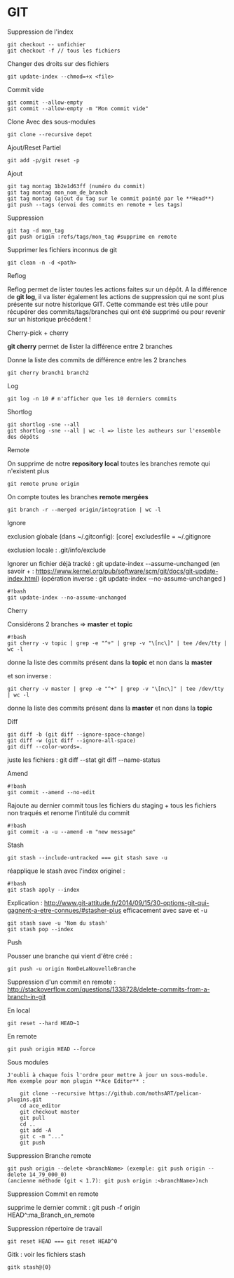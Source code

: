# GIT

Suppression de l'index

    git checkout -- unfichier
    git checkout -f // tous les fichiers

Changer des droits sur des fichiers

    git update-index --chmod=+x <file>

Commit vide

    git commit --allow-empty
    git commit --allow-empty -m "Mon commit vide"

Clone Avec des sous-modules

    git clone --recursive depot

Ajout/Reset Partiel

    git add -p/git reset -p


Ajout

    git tag montag 1b2e1d63ff (numéro du commit)
    git tag montag mon_nom_de_branch
    git tag montag (ajout du tag sur le commit pointé par le **Head**)
    git push --tags (envoi des commits en remote + les tags)


Suppression

    git tag -d mon_tag
    git push origin :refs/tags/mon_tag #supprime en remote

Supprimer les fichiers inconnus de git

    git clean -n -d <path>

Reflog

Reflog permet de lister toutes les actions faites sur un dépôt.
A la différence de **git log**, il va lister également les actions de suppression qui ne sont plus présente sur notre historique GIT.
Cette commande est très utile pour récupérer des commits/tags/branches qui ont été supprimé ou pour revenir sur un historique précédent !


Cherry-pick + cherry

**git cherry** permet de lister la différence entre 2 branches

Donne la liste des commits de différence entre les 2 branches

    git cherry branch1 branch2

Log

    git log -n 10 # n'afficher que les 10 derniers commits

Shortlog

    git shortlog -sne --all
    git shortlog -sne --all | wc -l => liste les autheurs sur l'ensemble des dépôts

Remote

On supprime de notre **repository local** toutes les branches remote qui n'existent plus

    git remote prune origin

On compte toutes les branches **remote mergées**

    git branch -r --merged origin/integration | wc -l


Ignore

exclusion globale (dans ~/.gitconfig):
[core]
    excludesfile = ~/.gitignore

exclusion locale : .git/info/exclude

Ignorer un fichier déjà tracké :
git update-index --assume-unchanged <file>
(en savoir + : https://www.kernel.org/pub/software/scm/git/docs/git-update-index.html)
(opération inverse : git update-index --no-assume-unchanged <file>)

    #!bash
    git update-index --no-assume-unchanged 

Cherry

Considérons 2 branches => **master** et **topic**

    #!bash
    git cherry -v topic | grep -e "^+" | grep -v "\[nc\]" | tee /dev/tty | wc -l

donne la liste des commits présent dans la **topic** et non dans la **master**

et son inverse :

    git cherry -v master | grep -e "^+" | grep -v "\[nc\]" | tee /dev/tty | wc -l

donne la liste des commits présent dans la **master** et non dans la **topic**

Diff

    git diff -b (git diff --ignore-space-change)
    git diff -w (git diff --ignore-all-space)
    git diff --color-words=.


juste les fichiers : git diff --stat
git diff --name-status

Amend

    #!bash
    git commit --amend --no-edit

Rajoute au dernier commit tous les fichiers du staging + tous les fichiers non traqués et renome l'intitulé du commit

    #!bash
    git commit -a -u --amend -m "new message"

Stash

    git stash --include-untracked === git stash save -u

réapplique le stash avec l'index originel :

    #!bash
    git stash apply --index

Explication : http://www.git-attitude.fr/2014/09/15/30-options-git-qui-gagnent-a-etre-connues/#stasher-plus efficacement avec save et -u

    git stash save -u 'Nom du stash'
    git stash pop --index

Push

Pousser une branche qui vient d'être créé :

    git push -u origin NomDeLaNouvelleBranche

Suppression d'un commit en remote : http://stackoverflow.com/questions/1338728/delete-commits-from-a-branch-in-git

En local

    git reset --hard HEAD~1

En remote

    git push origin HEAD --force


Sous modules

    J'oubli à chaque fois l'ordre pour mettre à jour un sous-module.
    Mon exemple pour mon plugin **Ace Editor** :

        git clone --recursive https://github.com/mothsART/pelican-plugins.git
        cd ace_editor
        git checkout master
        git pull
        cd ..
        git add -A
        git c -m "..."
        git push

Suppression Branche remote

    git push origin --delete <branchName> (exemple: git push origin --delete 14_79_000_0)
    (ancienne méthode (git < 1.7): git push origin :<branchName>)nch 

Suppression Commit en remote

supprime le dernier commit : git push -f origin HEAD^:ma_Branch_en_remote

Suppression répertoire de travail

    git reset HEAD === git reset HEAD^0

Gitk : voir les fichiers stash

    gitk stash@{0}
